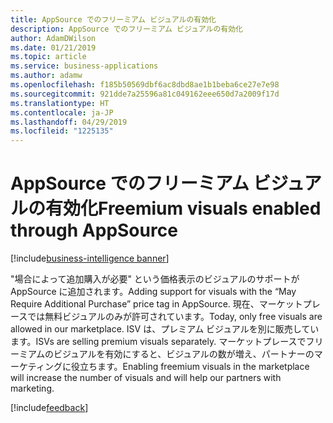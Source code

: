 ```yaml
---
title: AppSource でのフリーミアム ビジュアルの有効化
description: AppSource でのフリーミアム ビジュアルの有効化
author: AdamDWilson
ms.date: 01/21/2019
ms.topic: article
ms.service: business-applications
ms.author: adamw
ms.openlocfilehash: f185b50569dbf6ac8dbd8ae1b1beba6ce27e7e98
ms.sourcegitcommit: 921dde7a25596a81c049162eee650d7a2009f17d
ms.translationtype: HT
ms.contentlocale: ja-JP
ms.lasthandoff: 04/29/2019
ms.locfileid: "1225135"
---
```

#  <a name="freemium-visuals-enabled-through-appsource"></a><span data-ttu-id="ef5aa-103">AppSource でのフリーミアム ビジュアルの有効化</span><span class="sxs-lookup"><span data-stu-id="ef5aa-103">Freemium visuals enabled through AppSource</span></span>
[!include[business-intelligence banner](../../includes/business-intelligence.md)]





<span data-ttu-id="ef5aa-104">"場合によって追加購入が必要" という価格表示のビジュアルのサポートが AppSource に追加されます。</span><span class="sxs-lookup"><span data-stu-id="ef5aa-104">Adding support for visuals with the “May Require Additional Purchase” price tag in AppSource.</span></span> <span data-ttu-id="ef5aa-105">現在、マーケットプレースでは無料ビジュアルのみが許可されています。</span><span class="sxs-lookup"><span data-stu-id="ef5aa-105">Today, only free visuals are allowed in our marketplace.</span></span> <span data-ttu-id="ef5aa-106">ISV は、プレミアム ビジュアルを別に販売しています。</span><span class="sxs-lookup"><span data-stu-id="ef5aa-106">ISVs are selling premium visuals separately.</span></span> <span data-ttu-id="ef5aa-107">マーケットプレースでフリーミアムのビジュアルを有効にすると、ビジュアルの数が増え、パートナーのマーケティングに役立ちます。</span><span class="sxs-lookup"><span data-stu-id="ef5aa-107">Enabling freemium visuals in the marketplace will increase the number of visuals and will help our partners with marketing.</span></span>

[!include[feedback](../includes/service-feedback.md)]
